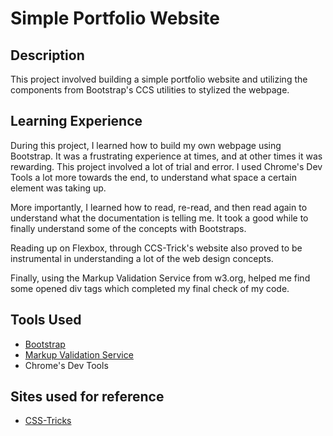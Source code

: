 # Simple Portfolio Website
## Description
This project involved building a simple portfolio website and utilizing the components from Bootstrap's CCS utilities to stylized the webpage.

## Learning Experience

During this project, I learned how to build my own webpage using Bootstrap. It was a frustrating experience at times, and at other times it was rewarding. This project involved a lot of trial and error. I used Chrome's Dev Tools a lot more towards the end, to understand what space a certain element was taking up. 

More importantly, I learned how to read, re-read, and then read again to understand what the documentation is telling me. It took a good while to finally understand some of the concepts with Bootstraps. 

Reading up on Flexbox, through CCS-Trick's website also proved to be instrumental in understanding a lot of the web design concepts.

Finally, using the Markup Validation Service from w3.org, helped me find some opened div tags which completed my final check of my code.


## Tools Used
* [Bootstrap](https://getbootstrap.com)
* [Markup Validation Service](https://validator.w3.org/#validate_by_input)
* Chrome's Dev Tools

## Sites used for reference

* [CSS-Tricks](https://css-tricks.com/)

